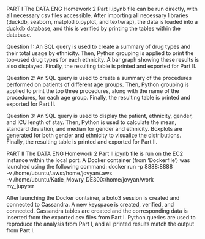 PART I 
The DATA ENG Homework 2 Part I.ipynb file can be run directly, with all necessary csv files accessible. After importing all necessary libraries (duckdb, seaborn, matplotlib.pyplot, and textwrap), the data is loaded into a duckdb database, and this is verified by printing the tables within the database.

Question 1: An SQL query is used to create a summary of drug types and their total usage by ethnicity. Then, Python grouping is applied to print the top-used drug types for each ethnicity. A bar graph showing these results is also displayed. Finally, the resulting table is printed and exported for Part II.  

Question 2: An SQL query is used to create a summary of the procedures performed on patients of different age groups. Then, Python grouping is applied to print the top three procedures, along with the name of the procedures, for each age group. Finally, the resulting table is printed and exported for Part II.  

Question 3: An SQL query is used to display the patient, ethnicity, gender, and ICU length of stay. Then, Python is used to calculate the mean, standard deviation, and median for gender and ethnicity. Boxplots are generated for both gender and ethnicity to visualize the distributions. Finally, the resulting table is printed and exported for Part II.  

PART II
The DATA ENG Homework 2 Part II.ipynb file is run on the EC2 instance within the local port. A Docker container (from ‘Dockerfile’) was launched using the following command: 
docker run -p 8888:8888 \
  -v /home/ubuntu/.aws:/home/jovyan/.aws \
  -v /home/ubuntu/Katie_Mowry_DE300:/home/jovyan/work \
  my_jupyter

After launching the Docker container, a boto3 session is created and connected to Cassandra. A new keyspace is created, verified, and connected. Cassandra tables are created and the corresponding data is inserted from the exported csv files from Part I. Python queries are used to reproduce the analysis from Part I, and all printed results match the output from Part I.
